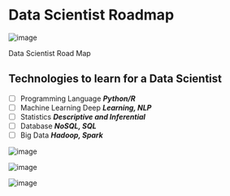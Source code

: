 

# Data Scientist Roadmap
![image](https://github.com/SharvinKumarArumugam/Roadmap_DataScientist/assets/93881528/f20697f9-ebdc-44f0-a43f-b473e2ac50c1)

Data Scientist Road Map

## Technologies to learn for a Data Scientist

- [ ] Programming Language ***Python/R***
- [ ] Machine Learning Deep ***Learning, NLP*** 
- [ ] Statistics ***Descriptive and Inferential***
- [ ] Database ***NoSQL, SQL*** 
- [ ] Big Data ***Hadoop, Spark***

![image](https://github.com/SharvinKumarArumugam/Roadmap_DataScientist/assets/93881528/aafbb3e1-3a62-478d-8a7c-c33e9519124c)



![image](https://github.com/SharvinKumarArumugam/Roadmap_DataScientist/assets/93881528/caf5b9dc-a628-4407-a1f1-079fdf5902b4)

![image](https://github.com/SharvinKumarArumugam/Roadmap_DataScientist/assets/93881528/7f9be216-b1d7-4473-a4e1-f2e5bd078857)
